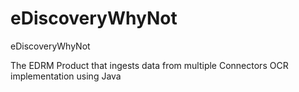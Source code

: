 # eDiscoveryWhyNot
eDiscoveryWhyNot


The EDRM Product that ingests data from multiple Connectors
OCR implementation using Java

